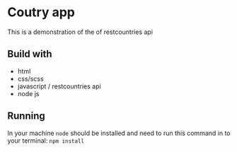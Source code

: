 # Coutry app 

This is a demonstration of the of restcountries api

## Build with

* html
* css/scss
* javascript / restcountries api
* node js

## Running

In your machine `node` should be installed and need to run this command in to your terminal: `npm install`


